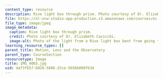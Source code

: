 ```yaml
---
content_type: resource
description: Rive light box through prism. Photo courtesy of Dr. Elizabeth Cavicchi.
file: https://ol-ocw-studio-app-production.s3.amazonaws.com/courses/ec-050-recreate-experiments-from-history-inform-the-future-from-the-past-galileo-january-iap-2010/daf3fb57b028568625ce5656b098f63d_IMG_4065.jpg
file_type: image/jpeg
image_metadata:
  caption: Rive light box through prism.
  credit: Photo courtesy of Dr. Elizabeth Cavicchi.
  image-alt: Photo of the light from a Rive light box bent from going through a prism.
learning_resource_types: []
parent_title: Motion, Lens and the Observatory
parent_type: CourseSection
resourcetype: Image
title: IMG_4065.jpg
uid: daf3fb57-b028-5686-25ce-5656b098f63d
---
```

